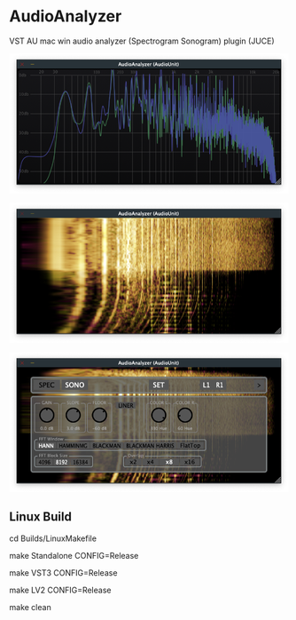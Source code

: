 # AudioAnalyzer
VST AU mac win audio analyzer (Spectrogram Sonogram) plugin (JUCE)


![screenshot1](spectrogram.png  "Spectrogram")


![screenshot2](sonogram.png  "Sonogram")


![screenshot3](options.png  "Options")



## Linux Build

cd Builds/LinuxMakefile

make Standalone CONFIG=Release

make VST3 CONFIG=Release

make LV2 CONFIG=Release

make clean

